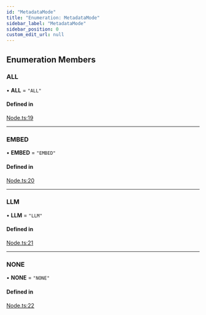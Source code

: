 ```yaml
---
id: "MetadataMode"
title: "Enumeration: MetadataMode"
sidebar_label: "MetadataMode"
sidebar_position: 0
custom_edit_url: null
---
```


## Enumeration Members

### ALL

• **ALL** = ``"ALL"``

#### Defined in

[Node.ts:19](https://github.com/run-llama/LlamaIndexTS/blob/816132e/packages/core/src/Node.ts#L19)

___

### EMBED

• **EMBED** = ``"EMBED"``

#### Defined in

[Node.ts:20](https://github.com/run-llama/LlamaIndexTS/blob/816132e/packages/core/src/Node.ts#L20)

___

### LLM

• **LLM** = ``"LLM"``

#### Defined in

[Node.ts:21](https://github.com/run-llama/LlamaIndexTS/blob/816132e/packages/core/src/Node.ts#L21)

___

### NONE

• **NONE** = ``"NONE"``

#### Defined in

[Node.ts:22](https://github.com/run-llama/LlamaIndexTS/blob/816132e/packages/core/src/Node.ts#L22)
